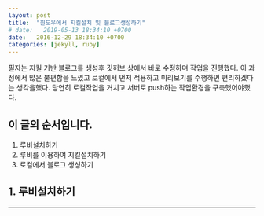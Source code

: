 ```yaml
---
layout: post
title:  "윈도우에서 지킬설치 및 블로그생성하기"
# date:   2019-05-13 18:34:10 +0700
date:   2016-12-29 18:34:10 +0700
categories: [jekyll, ruby]
---
```



필자는 지킬 기반 블로그를 생성후 깃허브 상에서 바로 수정하며 작업을 진행했다.
이 과정에서 많은 불편함을 느꼈고 로컬에서 먼저 적용하고 미리보기를 수행하면 편리하겠다는 생각을했다.
당연히 로컬작업을 거치고 서버로 push하는 작업환경을 구축했어야했다.

## 이 글의 순서입니다.
1. 루비설치하기
2. 루비를 이용하여 지킬설치하기
3. 로컬에서 블로그 생성하기

## 1. 루비설치하기



----------------
